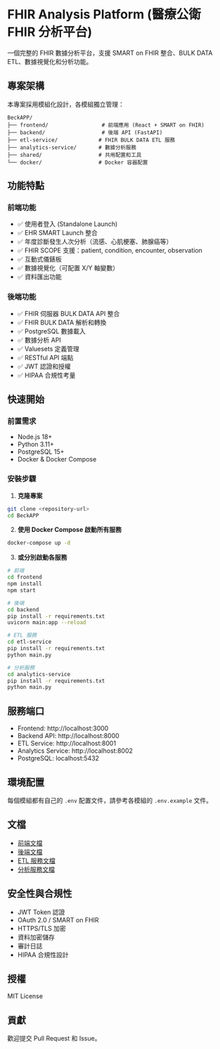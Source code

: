 # FHIR Analysis Platform (醫療公衛 FHIR 分析平台)

一個完整的 FHIR 數據分析平台，支援 SMART on FHIR 整合、BULK DATA ETL、數據視覺化和分析功能。

## 專案架構

本專案採用模組化設計，各模組獨立管理：

```
BeckAPP/
├── frontend/                 # 前端應用 (React + SMART on FHIR)
├── backend/                  # 後端 API (FastAPI)
├── etl-service/             # FHIR BULK DATA ETL 服務
├── analytics-service/       # 數據分析服務
├── shared/                  # 共用配置和工具
└── docker/                  # Docker 容器配置
```

## 功能特點

### 前端功能
- ✅ 使用者登入 (Standalone Launch)
- ✅ EHR SMART Launch 整合
- ✅ 年度診斷發生人次分析（流感、心肌梗塞、肺腺癌等）
- ✅ FHIR SCOPE 支援：patient, condition, encounter, observation
- ✅ 互動式儀錶板
- ✅ 數據視覺化（可配置 X/Y 軸變數）
- ✅ 資料匯出功能

### 後端功能
- ✅ FHIR 伺服器 BULK DATA API 整合
- ✅ FHIR BULK DATA 解析和轉換
- ✅ PostgreSQL 數據載入
- ✅ 數據分析 API
- ✅ Valuesets 定義管理
- ✅ RESTful API 端點
- ✅ JWT 認證和授權
- ✅ HIPAA 合規性考量

## 快速開始

### 前置需求
- Node.js 18+
- Python 3.11+
- PostgreSQL 15+
- Docker & Docker Compose

### 安裝步驟

1. **克隆專案**
```bash
git clone <repository-url>
cd BeckAPP
```

2. **使用 Docker Compose 啟動所有服務**
```bash
docker-compose up -d
```

3. **或分別啟動各服務**

```bash
# 前端
cd frontend
npm install
npm start

# 後端
cd backend
pip install -r requirements.txt
uvicorn main:app --reload

# ETL 服務
cd etl-service
pip install -r requirements.txt
python main.py

# 分析服務
cd analytics-service
pip install -r requirements.txt
python main.py
```

## 服務端口

- Frontend: http://localhost:3000
- Backend API: http://localhost:8000
- ETL Service: http://localhost:8001
- Analytics Service: http://localhost:8002
- PostgreSQL: localhost:5432

## 環境配置

每個模組都有自己的 `.env` 配置文件，請參考各模組的 `.env.example` 文件。

## 文檔

- [前端文檔](./frontend/README.md)
- [後端文檔](./backend/README.md)
- [ETL 服務文檔](./etl-service/README.md)
- [分析服務文檔](./analytics-service/README.md)

## 安全性與合規性

- JWT Token 認證
- OAuth 2.0 / SMART on FHIR
- HTTPS/TLS 加密
- 資料加密儲存
- 審計日誌
- HIPAA 合規性設計

## 授權

MIT License

## 貢獻

歡迎提交 Pull Request 和 Issue。

